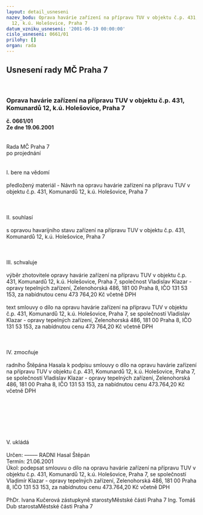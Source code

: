 ```yaml
---
layout: detail_usneseni
nazev_bodu: Oprava havárie zařízení na přípravu TUV v objektu č.p. 431, Komunardů
  12, k.ú. Holešovice, Praha 7
datum_vzniku_usneseni: '2001-06-19 00:00:00'
cislo_usneseni: 0661/01
prilohy: []
organ: rada
---
```

<div id="ucUsn_pList" class="usn">
	<span><h2>Usnesení rady MČ Praha 7 </h2>
<br></span><div class="standBody">
<span><h3>Oprava havárie zařízení na přípravu TUV v objektu č.p. 431, Komunardů 12, k.ú. Holešovice, Praha 7</h3></span><div class="center">
		<strong>č. 0661/01</strong><br>
	</div>
<div class="center">
		<strong>Ze dne 19.06.2001</strong><br><br>
	</div>
<br>Rada MČ Praha 7<br>po projednání<br><br><br>I.	bere na vědomí<br><br> předložený materiál - Návrh na opravu havárie zařízení na přípravu TUV v objektu č.p. 431, Komunardů 12, k.ú. Holešovice, Praha 7	<br><br><br><br>II.	souhlasí <br><br>s opravou havarijního stavu zařízení na přípravu TUV v objektu č.p. 431, Komunardů 12, k.ú. Holešovice, Praha 7<br><br><br><br>III.	schvaluje <br><br>výběr zhotovitele opravy havárie zařízení na přípravu TUV v objektu č.p. 431, Komunardů 12, k.ú. Holešovice, Praha 7, společnost Vladislav Klazar - opravy tepelných zařízení, Zelenohorská 486,      181 00 Praha 8, IČO 131 53 153, za nabídnutou cenu 473 764,20 Kč včetně DPH <br><br>text smlouvy o dílo na opravu havárie zařízení na přípravu TUV v objektu č.p. 431, Komunardů 12, k.ú. Holešovice, Praha 7, se společností Vladislav Klazar - opravy tepelných zařízení, Zelenohorská 486, 181 00 Praha 8, IČO 131 53 153, za nabídnutou cenu 473 764,20 Kč včetně DPH<br><br><br><br>IV.	zmocňuje <br><br>radního Štěpána Hasala k podpisu smlouvy o dílo na opravu havárie zařízení na přípravu TUV v objektu č.p. 431, Komunardů 12, k.ú. Holešovice, Praha 7, se společností Vladislav Klazar - opravy tepelných zařízení, Zelenohorská 486, 181 00 Praha 8, IČO 131 53 153, za nabídnutou cenu 473.764,20 Kč včetně DPH<br><br><br><br><br><br><br><br>V.      ukládá<br><br> Určen:	–––––	RADNI Hasal Štěpán<br>Termín: 21.06.2001<br>Úkol:	podepsat  smlouvu o dílo na opravu havárie zařízení na přípravu TUV v objektu č.p. 431, Komunardů 12, k.ú. Holešovice, Praha 7, se společností Vladimír Klazar - opravy tepelných zařízení, Zelenohorská 486, 181 00 Praha 8, IČO 131 53 153, za nabídnutou cenu 473.764,20 Kč včetně DPH<br>  	<br>PhDr. Ivana Kučerová zástupkyně starostyMěstské části Praha 7	Ing. Tomáš Dub starostaMěstské části Praha 7<br>	<br><br>
</div>
</div>